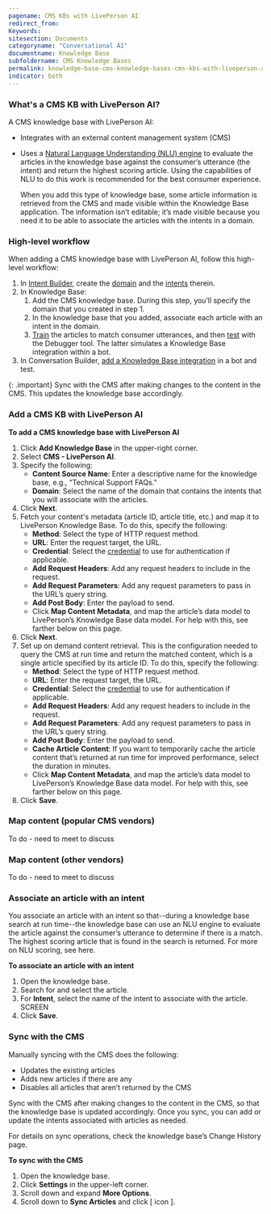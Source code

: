 ```yaml
---
pagename: CMS KBs with LivePerson AI
redirect_from:
Keywords:
sitesection: Documents
categoryname: "Conversational AI"
documentname: Knowledge Base
subfoldername: CMS Knowledge Bases
permalink: knowledge-base-cms-knowledge-bases-cms-kbs-with-liveperson-ai.html
indicator: both
---
```


### What's a CMS KB with LivePerson AI?
A CMS knowledge base with LivePerson AI:

* Integrates with an external content management system (CMS)
* Uses a [Natural Language Understanding (NLU) engine](intent-builder-natural-language-understanding.html) to evaluate the articles in the knowledge base against the consumer’s utterance (the intent) and return the highest scoring article. Using the capabilities of NLU to do this work is recommended for the best consumer experience.

    When you add this type of knowledge base, some article information is retrieved from the CMS and made visible within the Knowledge Base application. The information isn’t editable; it’s made visible because you need it to be able to associate the articles with the intents in a domain.

### High-level workflow
When adding a CMS knowledge base with LivePerson AI, follow this high-level workflow:

1. In [Intent Builder](intent-builder-overview.html), create the [domain](intent-builder-domains.html) and the [intents](intent-builder-intents.html) therein.
2. In Knowledge Base:
    1. Add the CMS knowledge base. During this step, you’ll specify the domain that you created in step 1.
    2. In the knowledge base that you added, associate each article with an intent in the domain.
    3. [Train](knowledge-base-common-common-tasks.html#train-a-knowledge-base) the articles to match consumer utterances, and then [test](knowledge-base-common-common-tasks.html#test-user-input) with the Debugger tool. The latter simulates a Knowledge Base integration within a bot.
3. In Conversation Builder, [add a Knowledge Base integration](conversation-builder-integrations-knowledge-base-integrations.html) in a bot and test.

{: .important}
Sync with the CMS after making changes to the content in the CMS. This updates the knowledge base accordingly.

### Add a CMS KB with LivePerson AI
**To add a CMS knowledge base with LivePerson AI**

1. Click **Add Knowledge Base** in the upper-right corner.
2. Select **CMS - LivePerson AI**.
3. Specify the following:
    * **Content Source Name**: Enter a descriptive name for the knowledge base, e.g., “Technical Support FAQs.”
    * **Domain**: Select the name of the domain that contains the intents that you will associate with the articles.
4. Click **Next**.
5. Fetch your content's metadata (article ID, article title, etc.) and map it to LivePerson Knowledge Base. To do this, specify the following:
    * **Method**: Select the type of HTTP request method. 
    * **URL**: Enter the request target, the URL.
    * **Credential**: Select the [credential](bot-accounts-credentials.html) to use for authentication if applicable.
    * **Add Request Headers**: Add any request headers to include in the request.
    * **Add Request Parameters**: Add any request parameters to pass in the URL’s query string.
    * **Add Post Body**: Enter the payload to send.
    * Click **Map Content Metadata**, and map the article’s data model to LivePerson’s Knowledge Base data model. For help with this, see farther below on this page.
6. Click **Next**.
7. Set up on demand content retrieval. This is the configuration needed to query the CMS at run time and return the matched content, which is a single article specified by its article ID. To do this, specify the following:
    * **Method**: Select the type of HTTP request method.
    * **URL**: Enter the request target, the URL.
    * **Credential**: Select the [credential](bot-accounts-credentials.html) to use for authentication if applicable.
    * **Add Request Headers**: Add any request headers to include in the request.
    * **Add Request Parameters**: Add any request parameters to pass in the URL’s query string.
    * **Add Post Body**: Enter the payload to send.
    * **Cache Article Content**: If you want to temporarily cache the article content that’s returned at run time for improved performance, select the duration in minutes. 
    * Click **Map Content Metadata**, and map the article’s data model to LivePerson’s Knowledge Base data model. For help with this, see farther below on this page.
9. Click **Save**.

### Map content (popular CMS vendors)
To do - need to meet to discuss

### Map content (other vendors)
To do - need to meet to discuss

### Associate an article with an intent
You associate an article with an intent so that--during a knowledge base search at run time--the knowledge base can use an NLU engine to evaluate the article against the consumer’s utterance to determine if there is a match. The highest scoring article that is found in the search is returned. For more on NLU scoring, see here.

**To associate an article with an intent**

1. Open the knowledge base.
2. Search for and select the article.
3. For **Intent**, select the name of the intent to associate with the article.
    SCREEN
4. Click **Save**.

### Sync with the CMS
Manually syncing with the CMS does the following:

* Updates the existing articles
* Adds new articles if there are any
* Disables all articles that aren’t returned by the CMS

Sync with the CMS after making changes to the content in the CMS, so that the knowledge base is updated accordingly. Once you sync, you can add or update the intents associated with articles as needed.

For details on sync operations, check the knowledge base’s Change History page.

**To sync with the CMS**

1. Open the knowledge base.
2. Click **Settings** in the upper-left corner.
3. Scroll down and expand **More Options**.
4. Scroll down to **Sync Articles** and click [ icon ].
